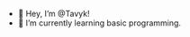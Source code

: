 - 👋 Hey, I’m @Tavyk!
- 🌱 I’m currently learning basic programming. 

<!---
Tavyk/Tavyk is a ✨ special ✨ repository because its `README.md` (this file) appears on your GitHub profile.
You can click the Preview link to take a look at your changes.
--->

